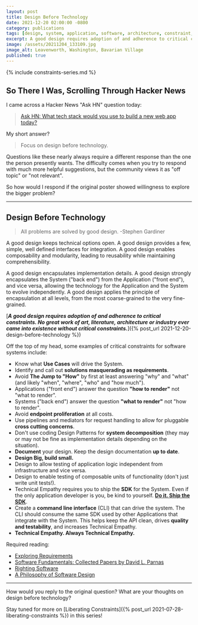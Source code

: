 ```yaml
---
layout: post
title: Design Before Technology
date: 2021-12-20 02:00:00 -0800
category: publications
tags: [design, system, application, software, architecture, constraint, ]
excerpt: A good design requires adoption of and adherence to critical constraints. No great work of art, literature, architecture or industry ever came into existence without critical constraints.
image: /assets/20211204_133109.jpg
image_alt: Leavenworth, Washington, Bavarian Village
published: true
---
```


{% include constraints-series.md %}

## So There I Was, Scrolling Through Hacker News

I came across a Hacker News "Ask HN" question today: 

> [Ask HN: What tech stack would you use to build a new web app today?](https://news.ycombinator.com/item?id=29626371)

My short answer?

> Focus on design before technology. 

Questions like these nearly always require a different response than the one the person presently wants. The difficulty comes when you try to respond with much more helpful suggestions, but the community views it as "off topic" or "not relevant".

So how would I respond if the original poster showed willingness to explore the bigger problem?

___

## Design Before Technology

> All problems are solved by good design. -Stephen Gardiner

A good design keeps technical options open. A good design provides a few, simple, well defined interfaces for integration. A good design enables composability and modularity, leading to reusability while maintaining comprehensibility.

A good design encapsulates implementation details. A good design strongly encapsulates the System ("back end") from the Application ("front end"), and vice versa, allowing the technology for the Application and the System to evolve independently. A good design applies the principle of encapsulation at all levels, from the most coarse-grained to the very fine-grained.

[***A good design requires adoption of and adherence to critical constraints. No great work of art, literature, architecture or industry ever came into existence without critical constraints.***]({% post_url 2021-12-20-design-before-technology %})

Off the top of my head, some examples of critical constraints for software systems include:

- Know what **Use Cases** will drive the System.
- Identify and call out **solutions masquerading as requirements**.
- Avoid **The Jump to "How"** by first at least answering "why" and "what" (and likely "when", "where", "who" and "how much").
- Applications ("front end") answer the question **"how to render"** not "what to render".
- Systems ("back end") answer the question **"what to render"** not "how to render".
- Avoid **endpoint proliferation** at all costs.
- Use pipelines and mediators for request handling to allow for pluggable **cross cutting concerns**.
- Don't use coding Design Patterns for **system decomposition** (they may or may not be fine as implementation details depending on the situation).
- **Document** your design. Keep the design documentation **up to date**.
- **Design Big, build small.**
- Design to allow testing of application logic independent from infrastructure and vice versa.
- Design to enable testing of composable units of functionality (don't just write unit tests!).
- Technical Empathy requires you to ship the **SDK** for the System. Even if the only application developer is you, be kind to yourself. [**Do it. Ship the SDK**](https://youtu.be/jQvvmT3ab80).
- Create a **command line interface** (CLI) that can drive the system. The CLI should consume the same SDK used by other Applications that integrate with the System. This helps keep the API clean, drives **quality and testability**, and increases Technical Empathy.
- **Technical Empathy. Always Technical Empathy.**

Required reading:

- [Exploring Requirements](https://www.amazon.com/Exploring-Requirements-Quality-Before-Design/dp/0932633137/)
- [Software Fundamentals: Collected Papers by David L. Parnas](https://www.amazon.com/Software-Fundamentals-Collected-Papers-Parnas/dp/0201703696/)
- [Righting Software](https://www.amazon.com/Righting-Software-Juval-L%C3%B6wy/dp/0136524036/)
- [A Philosophy of Software Design](https://www.amazon.com/Philosophy-Software-Design-2nd/dp/173210221X/)

---

How would you reply to the original question? What are your thoughts on design before technology?

Stay tuned for more on [Liberating Constraints]({% post_url 2021-07-28-liberating-constraints %}) in this series!
